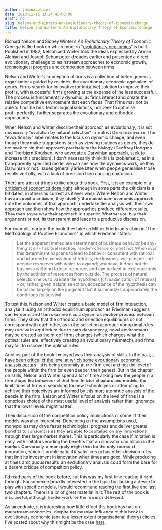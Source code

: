 ```yaml
---
author: jasonacollins
date: 2013-11-11 13:24:45+00:00
draft: no
slug: nelson-and-winters-an-evolutionary-theory-of-economic-change
title: Nelson and Winter's An Evolutionary Theory of Economic Change
---
```


Richard Nelson and Sidney Winter's *An Evolutionary Theory of Economic Change* is the book on which modern "[evolutionary economics](https://www.jasoncollins.blog/evolutionary-economics/)" is built. Published in 1982, Nelson and Winter took the ideas expressed by Armen Alchian and Joseph Schumpeter decades earlier and presented a direct evolutionary challenge to mainstream approaches to economic growth, technological progress and competition between firms.

Nelson and Winter's conception of firms is a collection of heterogeneous organisations guided by routines, the evolutionary economic equivalent of genes. Firms search for innovative (or imitative) solution to improve their profits, with successful firms growing at the expense of the less successful. The process is fundamentally dynamic, as firms interact and create the relative competitive environment that each faces. That firms may not be able to find the best technological solutions, nor seek to optimise profit perfectly, further separates the evolutionary and orthodox approaches.

When Nelson and Winter describe their approach as evolutionary, it is not necessarily "evolution by natural selection" in a strict Darwinian sense. The "evolutionary" label relates to the focus on dynamic change, and even though they make suggestions such as viewing routines as genes, they do not seek to pin their approach precisely to the biology (Geoffrey Hodgson and Thorbjørn Knudsen, who [advocate a Darwinian approach](https://www.jasoncollins.blog/darwins-conjecture-generalising-darwinism/), seek to increase this precision). I don't necessarily think this is problematic, as in a transparently specified model we can see how the dynamics work, be they Darwinian or not. Issues generally arise later when people generalise those results verbally, with a lack of precision then causing confusion.

There are a lot of things to like about this book. First, it is an example of a [criticism of economics done right](https://www.jasoncollins.blog/six-signs-youre-reading-good-criticism-of-economics/) (although in some parts the criticism is a bit dated, in others as current as it ever was). Where Nelson and Winter have a specific criticism, they identify the mainstream economic approach, note the outcomes of that approach, undertake the analysis with their own approach and then show how the approaches produce different results. They then argue why their approach is superior. Whether you buy their arguments or not, its transparent and leads to a productive discussion.

For example, early in the book they take on Milton Friedman's claim in "The Methodology of Positive Economics" in which Friedman states:



<blockquote>Let the apparent immediate determinant of business behavior be any­ thing at all - habitual reaction, random chance or what not. When­ ever this determinant happens to lead to behavior consistent with rational and informed maximization of returns, the business will prosper and acquire resources with which to expand; whenever it does not the business will tend to lose resources and can be kept in existence only by the addition of resources from outside. The process of natural selection helps to validate the hypothesis [of maximization of returns] - or, rather, given natural selection, acceptance of the hypothesis can be based largely on the judgment that it sum­marizes appropriately the conditions for survival</blockquote>



To test this, Nelson and Winter create a basic model of firm interaction, analyse it using an orthodox equilibrium approach as Friedman suggests can be done, and then examine it as a dynamic selection process between firms. They show that the orthodox and selection equilibriums do not correspond with each other, as in the selection approach nonoptimal rules may survive in equilibrium due to path dependency, novel environments may be created as the mix of firms changes (which changes what the optimal rules are, effectively creating an evolutionary mismatch), and firms may fail to discover the optimal rules.

Another part of the book I enjoyed was their analysis of skills. In the past, [I have been critical of the level at which some evolutionary economic analysis occurs](https://www.jasoncollins.blog/evolutionary-economics-and-group-selection/) - this being generally at the firm level and not the level of the people within the firm (or even deeper, their genes). But in the chapter on skills, Nelson and Winter spend a lot of time asking how the people in a firm shape the behaviour of that firm. In later chapters and models, the limitations of firms in searching for new technologies or attempting to achieve their objectives are informed by this more atomistic analysis of the people in the firm. Nelson and Winter's focus on the level of firms is a conscious choice of the most useful level of analysis rather than ignorance that the lower levels might matter.

Their discussion of the competition policy implications of some of their models was also interesting. Depending on the assumptions used, monopolies may drive faster technological progress and deliver greater benefits to consumers as they are able to capitalise on any innovations through their large market shares. This is particularly the case if imitation is easy, with imitators eroding the benefits that an innovator can obtain in the market. Conversely, a monopoly might then be the only source of innovation, which is problematic if it satisfices or has other decision rules that limit its investment in innovation when times are good. While producing at times ambiguous results, an evolutionary analysis could form the base for a decent critique of competition policy.

I'd read parts of the book before, but this was my first time reading it right through. For someone broadly interested in the topic but lacking a desire to play with specific models, I would recommend reading the first five and last two chapters. There is a lot of great material in it. The rest of the book is also useful, although harder work for the rewards delivered.

As an endnote, it is interesting how little effect this book has had on mainstream economics, despite the massive influence of this book in evolutionary economic (and to a lesser extent organisational theory) circles. I've posted about why this might be the case [here](https://www.jasoncollins.blog/why-isnt-economics-evolutionary/).
